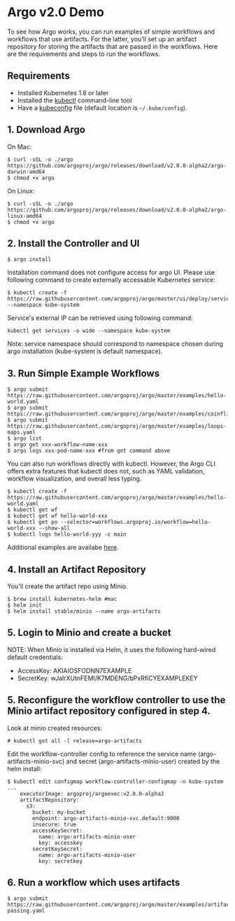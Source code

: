 # Argo v2.0 Demo

To see how Argo works, you can run examples of simple workflows and workflows that use artifacts. For the latter, you'll set up an artifact repository for storing the artifacts that are passed in the workflows. Here are the requirements and steps to run the workflows.

## Requirements
* Installed Kubernetes 1.8 or later
* Installed the [kubectl](https://kubernetes.io/docs/tasks/tools/install-kubectl/) command-line tool
* Have a [kubeconfig](https://kubernetes.io/docs/tasks/access-application-cluster/configure-access-multiple-clusters/) file (default location is `~/.kube/config`).

## 1. Download Argo

On Mac:
```
$ curl -sSL -o ./argo https://github.com/argoproj/argo/releases/download/v2.0.0-alpha2/argo-darwin-amd64
$ chmod +x argo 
```
On Linux:
```
$ curl -sSL -o ./argo https://github.com/argoproj/argo/releases/download/v2.0.0-alpha2/argo-linux-amd64
$ chmod +x argo 
```

## 2. Install the Controller and UI
```
$ argo install
```
Installation command does not configure access for argo UI. Please use following command to create externally accessable Kubernetes service:

```
$ kubectl create -f https://raw.githubusercontent.com/argoproj/argo/master/ui/deploy/service.yaml --namespace kube-system
```

Service's external IP can be retrieved using following command:

```
kubectl get services -o wide --namespace kube-system
```

Note: service namespace should correspond to namespace chosen during argo installation (kube-system is default namespace).


## 3. Run Simple Example Workflows
```
$ argo submit https://raw.githubusercontent.com/argoproj/argo/master/examples/hello-world.yaml
$ argo submit https://raw.githubusercontent.com/argoproj/argo/master/examples/coinflip.yaml
$ argo submit https://raw.githubusercontent.com/argoproj/argo/master/examples/loops-maps.yaml
$ argo list
$ argo get xxx-workflow-name-xxx
$ argo logs xxx-pod-name-xxx #from get command above
```

You can also run workflows directly with kubectl. However, the Argo CLI offers extra features that kubectl does not, such as YAML validation, workflow visualization, and overall less typing.
```
$ kubectl create -f https://raw.githubusercontent.com/argoproj/argo/master/examples/hello-world.yaml
$ kubectl get wf
$ kubectl get wf hello-world-xxx
$ kubectl get po --selector=workflows.argoproj.io/workflow=hello-world-xxx --show-all
$ kubectl logs hello-world-yyy -c main
```

Additional examples are availabe [here](https://github.com/argoproj/argo/blob/master/examples/README.md).

## 4. Install an Artifact Repository

You'll create the artifact repo using Minio.
```
$ brew install kubernetes-helm #mac
$ helm init
$ helm install stable/minio --name argo-artifacts
```
## 5. Login to Minio and create a bucket

NOTE: When Minio is installed via Helm, it uses the following hard-wired default credentials:
* AccessKey: AKIAIOSFODNN7EXAMPLE
* SecretKey: wJalrXUtnFEMI/K7MDENG/bPxRfiCYEXAMPLEKEY

## 5. Reconfigure the workflow controller to use the Minio artifact repository configured in step 4.
Look at minio created resources:
```
# kubectl get all -l release=argo-artifacts
```
Edit the workflow-controller config to reference the service name (argo-artifacts-minio-svc) and secret (argo-artifacts-minio-user) created by the helm install:
```
$ kubectl edit configmap workflow-controller-configmap -n kube-system
...
    executorImage: argoproj/argoexec:v2.0.0-alpha2
    artifactRepository:
      s3:
        bucket: my-bucket
        endpoint: argo-artifacts-minio-svc.default:9000
        insecure: true
        accessKeySecret:
          name: argo-artifacts-minio-user
          key: accesskey
        secretKeySecret:
          name: argo-artifacts-minio-user
          key: secretkey
```

## 6. Run a workflow which uses artifacts
```
$ argo submit https://raw.githubusercontent.com/argoproj/argo/master/examples/artifact-passing.yaml
```

